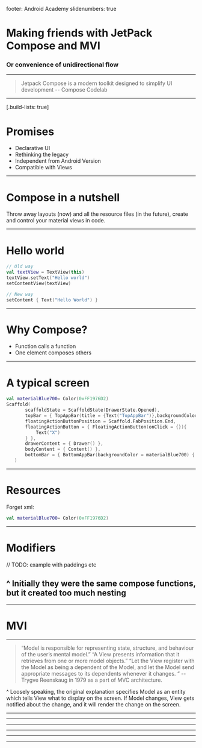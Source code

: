 footer: Android Academy
slidenumbers: true

# Making friends with JetPack Compose and MVI

### Or convenience of unidirectional flow

---

> Jetpack Compose is a modern toolkit designed to simplify UI development
-- Compose Codelab

---
[.build-lists: true]

# Promises

- Declarative UI
- Rethinking the legacy
- Independent from Android Version
- Compatible with Views

---

# Compose in a nutshell

Throw away layouts (now) and all the resource files (in the future),
create and control your material views in code.

---

# Hello world

```kotlin
// Old way
val textView = TextView(this)
textView.setText("Hello world")
setContentView(textView)
```

```kotlin
// New way
setContent { Text("Hello World") }
```

---

# Why Compose?

- Function calls a function
- One element composes others

---

# A typical screen

```kotlin
val materialBlue700= Color(0xFF1976D2)
Scaffold(
       scaffoldState = ScaffoldState(DrawerState.Opened),
       topBar = { TopAppBar(title = {Text("TopAppBar")},backgroundColor = materialBlue700)  },
       floatingActionButtonPosition = Scaffold.FabPosition.End,
       floatingActionButton = { FloatingActionButton(onClick = {}){
           Text("X")
       } },
       drawerContent = { Drawer() },
       bodyContent = { Content() },
       bottomBar = { BottomAppBar(backgroundColor = materialBlue700) { Text("BottomAppBar") } }
   )
```

---

# Resources

Forget xml:
```kotlin
val materialBlue700= Color(0xFF1976D2)
```

---

# Modifiers

// TODO: example with paddings etc

^ Initially they were the same compose functions, but it created too much nesting
---
---
# MVI
---

> “Model is responsible for representing state, structure, and behaviour of the user’s mental model.”
>  “A View presents information that it retrieves from one or more model objects.”
>  “Let the View register with the Model as being a dependent of the Model, and let the Model send appropriate messages to its dependents whenever it changes. “
-- Trygve Reenskaug in 1979 as a part of MVC architecture.

^ Loosely speaking, the original explanation specifies Model as an entity which tells View what to display on the screen. If Model changes, View gets notified about the change, and it will render the change on the screen.

---
---
---
---
---
---